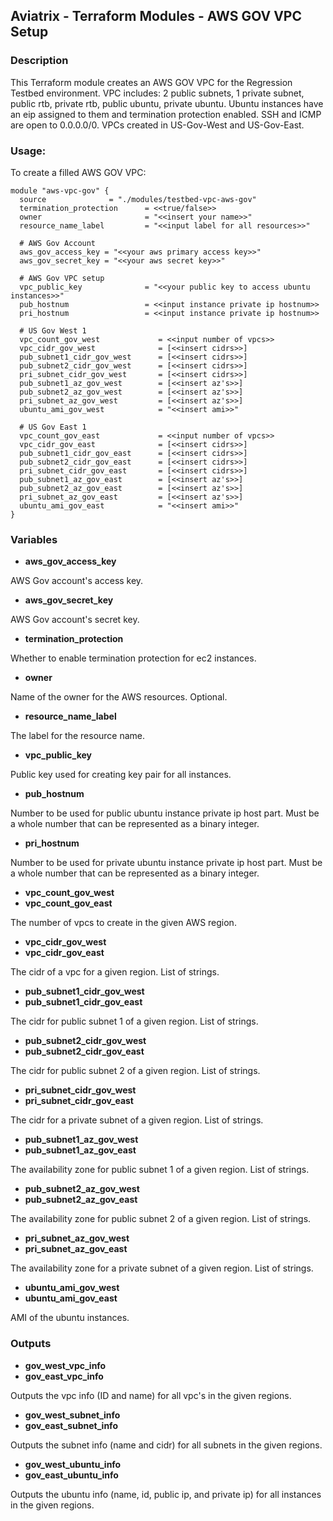 ## Aviatrix - Terraform Modules - AWS GOV VPC Setup

### Description
This Terraform module creates an AWS GOV VPC for the Regression Testbed environment. VPC includes: 2 public subnets, 1 private subnet, public rtb, private rtb, public ubuntu, private ubuntu. Ubuntu instances have an eip assigned to them and termination protection enabled. SSH and ICMP are open to 0.0.0.0/0. VPCs created in US-Gov-West and US-Gov-East.

### Usage:
To create a filled AWS GOV VPC:
```
module "aws-vpc-gov" {
  source          	  = "./modules/testbed-vpc-aws-gov"
  termination_protection      = <<true/false>>
  owner                       = "<<insert your name>>"
  resource_name_label         = "<<input label for all resources>>"

  # AWS Gov Account
  aws_gov_access_key = "<<your aws primary access key>>"
  aws_gov_secret_key = "<<your aws secret key>>"

  # AWS Gov VPC setup
  vpc_public_key              = "<<your public key to access ubuntu instances>>"
  pub_hostnum                 = <<input instance private ip hostnum>>
  pri_hostnum                 = <<input instance private ip hostnum>>

  # US Gov West 1
  vpc_count_gov_west             = <<input number of vpcs>>
  vpc_cidr_gov_west              = [<<insert cidrs>>]
  pub_subnet1_cidr_gov_west      = [<<insert cidrs>>]
  pub_subnet2_cidr_gov_west      = [<<insert cidrs>>]
  pri_subnet_cidr_gov_west       = [<<insert cidrs>>]
  pub_subnet1_az_gov_west        = [<<insert az's>>]
  pub_subnet2_az_gov_west        = [<<insert az's>>]
  pri_subnet_az_gov_west         = [<<insert az's>>]
  ubuntu_ami_gov_west            = "<<insert ami>>"

  # US Gov East 1
  vpc_count_gov_east             = <<input number of vpcs>>
  vpc_cidr_gov_east              = [<<insert cidrs>>]
  pub_subnet1_cidr_gov_east      = [<<insert cidrs>>]
  pub_subnet2_cidr_gov_east      = [<<insert cidrs>>]
  pri_subnet_cidr_gov_east       = [<<insert cidrs>>]
  pub_subnet1_az_gov_east        = [<<insert az's>>]
  pub_subnet2_az_gov_east        = [<<insert az's>>]
  pri_subnet_az_gov_east         = [<<insert az's>>]
  ubuntu_ami_gov_east            = "<<insert ami>>"
}
```

### Variables

- **aws_gov_access_key**

AWS Gov account's  access key.

- **aws_gov_secret_key**

AWS Gov account's  secret key.

- **termination_protection**

Whether to enable termination protection for ec2 instances.

- **owner**

Name of the owner for the AWS resources. Optional.

- **resource_name_label**

The label for the resource name.

- **vpc_public_key**

Public key used for creating key pair for all instances.

- **pub_hostnum**

Number to be used for public ubuntu instance private ip host part. Must be a whole number that can be represented as a binary integer.

- **pri_hostnum**

Number to be used for private ubuntu instance private ip host part. Must be a whole number that can be represented as a binary integer.

- **vpc_count_gov_west**
- **vpc_count_gov_east**

The number of vpcs to create in the given AWS region.

- **vpc_cidr_gov_west**
- **vpc_cidr_gov_east**

The cidr of a vpc for a given region. List of strings.

- **pub_subnet1_cidr_gov_west**
- **pub_subnet1_cidr_gov_east**

The cidr for public subnet 1 of a given region. List of strings.

- **pub_subnet2_cidr_gov_west**
- **pub_subnet2_cidr_gov_east**

The cidr for public subnet 2 of a given region. List of strings.

- **pri_subnet_cidr_gov_west**
- **pri_subnet_cidr_gov_east**

The cidr for a private subnet of a given region. List of strings.

- **pub_subnet1_az_gov_west**
- **pub_subnet1_az_gov_east**

The availability zone for public subnet 1 of a given region. List of strings.

- **pub_subnet2_az_gov_west**
- **pub_subnet2_az_gov_east**

The availability zone for public subnet 2 of a given region. List of strings.

- **pri_subnet_az_gov_west**
- **pri_subnet_az_gov_east**

The availability zone for a private subnet of a given region. List of strings.

- **ubuntu_ami_gov_west**
- **ubuntu_ami_gov_east**

AMI of the ubuntu instances.

### Outputs

- **gov_west_vpc_info**
- **gov_east_vpc_info**

Outputs the vpc info (ID and name) for all vpc's in the given regions.

- **gov_west_subnet_info**
- **gov_east_subnet_info**

Outputs the subnet info (name and cidr) for all subnets in the given regions.

- **gov_west_ubuntu_info**
- **gov_east_ubuntu_info**

Outputs the ubuntu info (name, id, public ip, and private ip) for all instances in the given regions.
